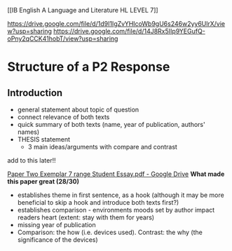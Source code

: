 [[IB English A Language and Literature HL LEVEL 7]]

https://drive.google.com/file/d/1d9I1IgZvYHIcoWb9gU6s246w2yy6UlrX/view?usp=sharing
https://drive.google.com/file/d/14J8Rx5IIp9YEGufQ-oPny2qCCK41hobT/view?usp=sharing

# Structure of a P2 Response
## Introduction
- general statement about topic of question
- connect relevance of both texts
- quick summary of both texts (name, year of publication, authors' names)
- THESIS statement
	- 3 main ideas/arguments with compare and contrast


add to this later!!



[Paper Two Exemplar 7 range Student Essay.pdf - Google Drive](https://drive.google.com/file/d/1iXi5grJTcyGqh2QvcRuaCpjXVMsSFIJd/view)
**What made this paper great (28/30)**
- establishes theme in first sentence, as a hook (although it may be more beneficial to skip a hook and introduce both texts first?)
- establishes comparison - environments moods set by author impact readers heart (extent: stay with them for years)
- missing year of publication
- Comparison: the how (i.e. devices used). Contrast: the why (the significance of the devices)
